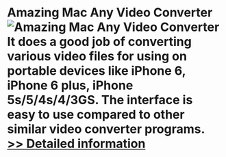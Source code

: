 # Amazing Mac Any Video Converter<br />![Amazing Mac Any Video Converter](https://mycommerce.akamaized.net/api/pimages/P300864438/BIG/300864438.PNG)<br />It does a good job of converting various video files for using on portable devices like iPhone 6, iPhone 6 plus, iPhone 5s/5/4s/4/3GS. The interface is easy to use compared to other similar video converter programs.<br />[>> Detailed information](https://secure.shareit.com/shareit/product.html?productid=300864438&affiliateid=200057808)